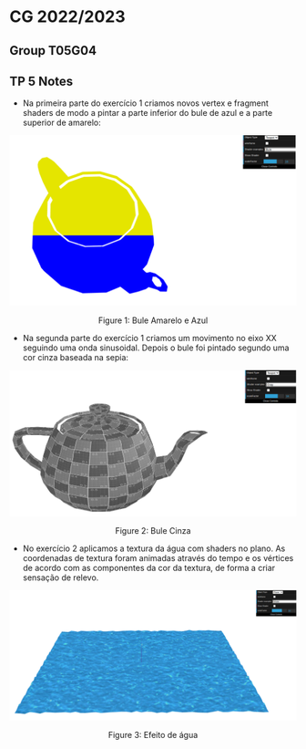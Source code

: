 # CG 2022/2023

## Group T05G04

## TP 5 Notes

- Na primeira parte do exercício 1 criamos novos vertex e fragment shaders de modo a pintar a parte inferior do bule de azul e a parte superior de amarelo:

![Bule](screenshots/cg-t05g04-tp5-1.png)
<p align="center">Figure 1: Bule Amarelo e Azul</p>

- Na segunda parte do exercício 1 criamos um movimento no eixo XX seguindo uma onda sinusoidal. Depois o bule foi pintado segundo uma cor cinza baseada na sepia:

![Bule](screenshots/cg-t05g04-tp5-2.png)
<p align="center">Figure 2: Bule Cinza</p>

- No exercício 2 aplicamos a textura da água com shaders no plano. As coordenadas de textura foram animadas através do tempo e os vértices de acordo com as componentes da cor da textura, de forma a criar sensação de relevo.

![Água](screenshots/cg-t05g04-tp5-3.png)
<p align="center">Figure 3: Efeito de água</p>